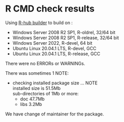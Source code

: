 # R CMD check results 

Using [R-hub builder](https://builder.r-hub.io/) to build on :

* Windows Server 2008 R2 SP1, R-oldrel, 32/64 bit   
* Windows Server 2008 R2 SP1, R-release, 32/64 bit   
* Windows Server 2022, R-devel, 64 bit   
* Ubuntu Linux 20.04.1 LTS, R-devel, GCC  
* Ubuntu Linux 20.04.1 LTS, R-release, GCC  
  
There were no ERRORs or WARNINGs.   

There was sometimes 1 NOTE:

* checking installed package size ... NOTE  
  installed size is 51.5Mb  
  sub-directories of 1Mb or more:  
    - doc   47.7Mb  
    - libs   3.2Mb  
       
We have change of maintainer for the package. 
